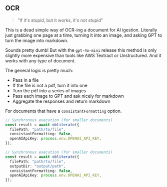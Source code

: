 ## OCR

> "If it's stupid, but it works, it's not stupid"

This is a dead simple way of OCR-ing a document for AI igestion. Literally just grabbing one page at a time, turning it into an image, and asking GPT to turn the image into markdown.

Sounds pretty dumb! But with the `gpt-4o-mini` release this method is only slightly more expensive than tools like AWS Textract or Unstructured. And it works with any type of document.

The general logic is pretty much:

- Pass in a file
- If the file is not a pdf, turn it into one
- Turn the pdf into a series of images
- Pass each image to GPT and ask nicely for markdown
- Aggregate the responses and return markdown

For documents that have a `consistantFormatting` option.

```ts
// Synchronous execution (for smaller documents)
const result = await obliterate({
  filePath: "path/to/file",
  consistantFormatting: false,
  openAIApiKey: process.env.OPENAI_API_KEY,
});
```

```ts
// Synchronous execution (for smaller documents)
const result = await obliterate({
  filePath: "path/to/file",
  outputDir: "output/path",
  consistantFormatting: false,
  openAIApiKey: process.env.OPENAI_API_KEY,
});
```
